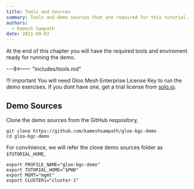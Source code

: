 ```yaml
---
title: Tools and Sources
summary: Tools and demo sources that are required for this tutorial.
authors:
  - Kamesh Sampath
date: 2021-09-03
---
```


At the end of this chapter you will have the required tools and enviroment ready for running the demo.

---8<--- "includes/tools.md"

!!! important
  You will need Gloo Mesh Enterprise License Key to run the demo exercises. If you dont have one, get a trial license from [solo.io](https://lp.solo.io/request-trial).

## Demo Sources

Clone the demo sources from the GitHub respository,

```shell
git clone https://github.com/kameshsampath/gloo-bgc-demo
cd gloo-bgc-demo
```

For convinience, we will refer the clone demo sources folder as `$TUTORIAL_HOME`,

```shell
export PROFILE_NAME="gloo-bgc-demo"
export TUTORIAL_HOME="$PWD"
export MGMT="mgmt"
export CLUSTER1="cluster-1"
```

